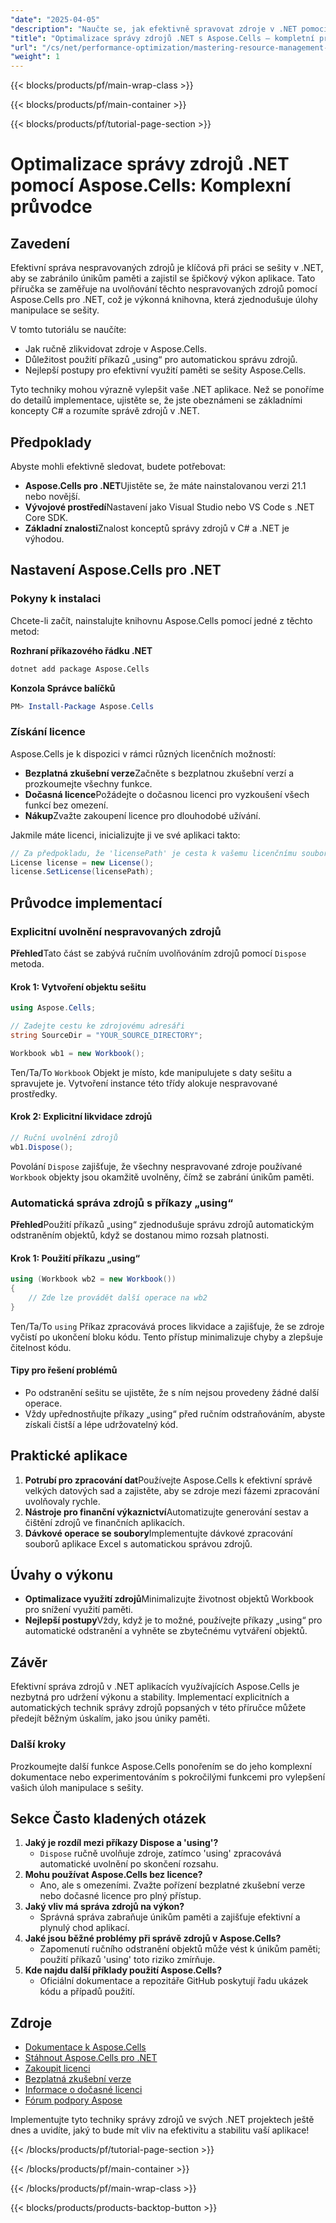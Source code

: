 ```yaml
---
"date": "2025-04-05"
"description": "Naučte se, jak efektivně spravovat zdroje v .NET pomocí Aspose.Cells, a to včetně manuálních a automatických technik likvidace pro optimální výkon aplikace."
"title": "Optimalizace správy zdrojů .NET s Aspose.Cells – kompletní průvodce"
"url": "/cs/net/performance-optimization/mastering-resource-management-aspose-cells-dotnet/"
"weight": 1
---
```


{{< blocks/products/pf/main-wrap-class >}}

{{< blocks/products/pf/main-container >}}

{{< blocks/products/pf/tutorial-page-section >}}


# Optimalizace správy zdrojů .NET pomocí Aspose.Cells: Komplexní průvodce

## Zavedení

Efektivní správa nespravovaných zdrojů je klíčová při práci se sešity v .NET, aby se zabránilo únikům paměti a zajistil se špičkový výkon aplikace. Tato příručka se zaměřuje na uvolňování těchto nespravovaných zdrojů pomocí Aspose.Cells pro .NET, což je výkonná knihovna, která zjednodušuje úlohy manipulace se sešity.

V tomto tutoriálu se naučíte:
- Jak ručně zlikvidovat zdroje v Aspose.Cells.
- Důležitost použití příkazů „using“ pro automatickou správu zdrojů.
- Nejlepší postupy pro efektivní využití paměti se sešity Aspose.Cells.

Tyto techniky mohou výrazně vylepšit vaše .NET aplikace. Než se ponoříme do detailů implementace, ujistěte se, že jste obeznámeni se základními koncepty C# a rozumíte správě zdrojů v .NET.

## Předpoklady

Abyste mohli efektivně sledovat, budete potřebovat:
- **Aspose.Cells pro .NET**Ujistěte se, že máte nainstalovanou verzi 21.1 nebo novější.
- **Vývojové prostředí**Nastavení jako Visual Studio nebo VS Code s .NET Core SDK.
- **Základní znalosti**Znalost konceptů správy zdrojů v C# a .NET je výhodou.

## Nastavení Aspose.Cells pro .NET

### Pokyny k instalaci

Chcete-li začít, nainstalujte knihovnu Aspose.Cells pomocí jedné z těchto metod:

**Rozhraní příkazového řádku .NET**

```bash
dotnet add package Aspose.Cells
```

**Konzola Správce balíčků**

```powershell
PM> Install-Package Aspose.Cells
```

### Získání licence

Aspose.Cells je k dispozici v rámci různých licenčních možností:
- **Bezplatná zkušební verze**Začněte s bezplatnou zkušební verzí a prozkoumejte všechny funkce.
- **Dočasná licence**Požádejte o dočasnou licenci pro vyzkoušení všech funkcí bez omezení.
- **Nákup**Zvažte zakoupení licence pro dlouhodobé užívání.

Jakmile máte licenci, inicializujte ji ve své aplikaci takto:

```csharp
// Za předpokladu, že 'licensePath' je cesta k vašemu licenčnímu souboru
License license = new License();
license.SetLicense(licensePath);
```

## Průvodce implementací

### Explicitní uvolnění nespravovaných zdrojů

**Přehled**Tato část se zabývá ručním uvolňováním zdrojů pomocí `Dispose` metoda.

#### Krok 1: Vytvoření objektu sešitu

```csharp
using Aspose.Cells;

// Zadejte cestu ke zdrojovému adresáři
string SourceDir = "YOUR_SOURCE_DIRECTORY";

Workbook wb1 = new Workbook();
```
Ten/Ta/To `Workbook` Objekt je místo, kde manipulujete s daty sešitu a spravujete je. Vytvoření instance této třídy alokuje nespravované prostředky.

#### Krok 2: Explicitní likvidace zdrojů

```csharp
// Ruční uvolnění zdrojů
wb1.Dispose();
```
Povolání `Dispose` zajišťuje, že všechny nespravované zdroje používané `Workbook` objekty jsou okamžitě uvolněny, čímž se zabrání únikům paměti.

### Automatická správa zdrojů s příkazy „using“

**Přehled**Použití příkazů „using“ zjednodušuje správu zdrojů automatickým odstraněním objektů, když se dostanou mimo rozsah platnosti.

#### Krok 1: Použití příkazu „using“

```csharp
using (Workbook wb2 = new Workbook())
{
    // Zde lze provádět další operace na wb2
}
```
Ten/Ta/To `using` Příkaz zpracovává proces likvidace a zajišťuje, že se zdroje vyčistí po ukončení bloku kódu. Tento přístup minimalizuje chyby a zlepšuje čitelnost kódu.

#### Tipy pro řešení problémů
- Po odstranění sešitu se ujistěte, že s ním nejsou provedeny žádné další operace.
- Vždy upřednostňujte příkazy „using“ před ručním odstraňováním, abyste získali čistší a lépe udržovatelný kód.

## Praktické aplikace

1. **Potrubí pro zpracování dat**Používejte Aspose.Cells k efektivní správě velkých datových sad a zajistěte, aby se zdroje mezi fázemi zpracování uvolňovaly rychle.
2. **Nástroje pro finanční výkaznictví**Automatizujte generování sestav a čištění zdrojů ve finančních aplikacích.
3. **Dávkové operace se soubory**Implementujte dávkové zpracování souborů aplikace Excel s automatickou správou zdrojů.

## Úvahy o výkonu
- **Optimalizace využití zdrojů**Minimalizujte životnost objektů Workbook pro snížení využití paměti.
- **Nejlepší postupy**Vždy, když je to možné, používejte příkazy „using“ pro automatické odstranění a vyhněte se zbytečnému vytváření objektů.

## Závěr

Efektivní správa zdrojů v .NET aplikacích využívajících Aspose.Cells je nezbytná pro udržení výkonu a stability. Implementací explicitních a automatických technik správy zdrojů popsaných v této příručce můžete předejít běžným úskalím, jako jsou úniky paměti.

### Další kroky

Prozkoumejte další funkce Aspose.Cells ponořením se do jeho komplexní dokumentace nebo experimentováním s pokročilými funkcemi pro vylepšení vašich úloh manipulace s sešity.

## Sekce Často kladených otázek

1. **Jaký je rozdíl mezi příkazy Dispose a 'using'?**
   - `Dispose` ručně uvolňuje zdroje, zatímco 'using' zpracovává automatické uvolnění po skončení rozsahu.
2. **Mohu používat Aspose.Cells bez licence?**
   - Ano, ale s omezeními. Zvažte pořízení bezplatné zkušební verze nebo dočasné licence pro plný přístup.
3. **Jaký vliv má správa zdrojů na výkon?**
   - Správná správa zabraňuje únikům paměti a zajišťuje efektivní a plynulý chod aplikací.
4. **Jaké jsou běžné problémy při správě zdrojů v Aspose.Cells?**
   - Zapomenutí ručního odstranění objektů může vést k únikům paměti; použití příkazů 'using' toto riziko zmírňuje.
5. **Kde najdu další příklady použití Aspose.Cells?**
   - Oficiální dokumentace a repozitáře GitHub poskytují řadu ukázek kódu a případů použití.

## Zdroje
- [Dokumentace k Aspose.Cells](https://reference.aspose.com/cells/net/)
- [Stáhnout Aspose.Cells pro .NET](https://releases.aspose.com/cells/net/)
- [Zakoupit licenci](https://purchase.aspose.com/buy)
- [Bezplatná zkušební verze](https://releases.aspose.com/cells/net/)
- [Informace o dočasné licenci](https://purchase.aspose.com/temporary-license/)
- [Fórum podpory Aspose](https://forum.aspose.com/c/cells/9)

Implementujte tyto techniky správy zdrojů ve svých .NET projektech ještě dnes a uvidíte, jaký to bude mít vliv na efektivitu a stabilitu vaší aplikace!


{{< /blocks/products/pf/tutorial-page-section >}}

{{< /blocks/products/pf/main-container >}}

{{< /blocks/products/pf/main-wrap-class >}}

{{< blocks/products/products-backtop-button >}}